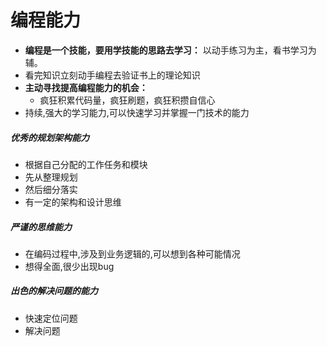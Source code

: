 # 编程能力
- **编程是一个技能，要用学技能的思路去学习：** 以动手练习为主，看书学习为辅。
- 看完知识立刻动手编程去验证书上的理论知识
- **主动寻找提高编程能力的机会：**
  - 疯狂积累代码量，疯狂刷题，疯狂积攒自信心
- 持续,强大的学习能力,可以快速学习并掌握一门技术的能力
##### 优秀的规划架构能力
- 根据自己分配的工作任务和模块
- 先从整理规划
- 然后细分落实
- 有一定的架构和设计思维
##### 严谨的思维能力
- 在编码过程中,涉及到业务逻辑的,可以想到各种可能情况
- 想得全面,很少出现bug
##### 出色的解决问题的能力
- 快速定位问题
- 解决问题
